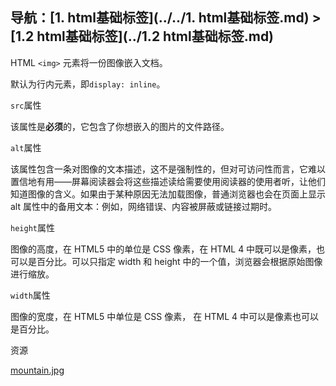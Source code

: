 ## 导航：[1. html基础标签](../../1. html基础标签.md) > [1.2 html基础标签](../1.2 html基础标签.md)

HTML `<img>` 元素将一份图像嵌入文档。

默认为行内元素，即`display: inline`。

`src`属性

该属性是**必须**的，它包含了你想嵌入的图片的文件路径。

`alt`属性

该属性包含一条对图像的文本描述，这不是强制性的，但对可访问性而言，它难以置信地有用——屏幕阅读器会将这些描述读给需要使用阅读器的使用者听，让他们知道图像的含义。如果由于某种原因无法加载图像，普通浏览器也会在页面上显示alt 属性中的备用文本：例如，网络错误、内容被屏蔽或链接过期时。

`height`属性

图像的高度，在 HTML5 中的单位是 CSS 像素，在 HTML 4 中既可以是像素，也可以是百分比。可以只指定 width 和 height 中的一个值，浏览器会根据原始图像进行缩放。

`width`属性

图像的宽度，在 HTML5 中单位是 CSS 像素， 在 HTML 4 中可以是像素也可以是百分比。

资源

[mountain.jpg](https://cdn.acwing.com/media/article/image/2022/03/01/1_3ec4c1cf99-mountain.jpg)